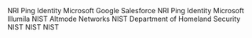 <reference anchor="OpenID" target="http://openid.net/specs/openid-connect-core-1_0.html">
  <front>
    <title>OpenID Connect Core 1.0 incorporating errata set 1</title>
    <author fullname="Nat Sakimura">
      <organization>NRI</organization>
    </author>
    <author fullname="John Bradley">
      <organization>Ping Identity</organization>
    </author>
    <author fullname="Mike Jones">
      <organization>Microsoft</organization>
    </author>
    <author fullname="Breno de Medeiros">
      <organization>Google</organization>
    </author>
    <author fullname="Chuck Mortimore">
      <organization>Salesforce</organization>
    </author>
   <date day="8" month="Nov" year="2014"/>
  </front>
</reference>

<reference anchor="OpenID-Discovery" target="https://openid.net/specs/openid-connect-discovery-1_0.html">
  <front>
    <title>OpenID Connect Discovery 1.0 incorporating errata set 1</title>
    <author fullname="Nat Sakimura">
      <organization>NRI</organization>
    </author>
    <author fullname="John Bradley">
      <organization>Ping Identity</organization>
    </author>
    <author fullname="Mike Jones">
      <organization>Microsoft</organization>
    </author>
    <author fullname="Edmund Jay">
      <organization> Illumila </organization>
    </author>
   <date day="8" month="Nov" year="2014"/>
  </front>
</reference>

<reference anchor="NIST-SP-800-63a" target="https://doi.org/10.6028/NIST.SP.800-63a">
  <front>
    <title>NIST Special Publication 800-63A, Digital Identity Guidelines, Enrollment and Identity Proofing Requirements</title>
    <author fullname="Paul A. Grassi">
      <organization>NIST</organization>
    </author>
    <author fullname="James L. Fentony">
      <organization>Altmode Networks</organization>
    </author>
    <author fullname="Naomi B. Lefkovitz">
      <organization>NIST</organization>
    </author>
    <author fullname="Jamie M. Danker">
      <organization>Department of Homeland Security</organization>
    </author>
    <author fullname="Yee-Yin Choong">
      <organization>NIST</organization>
    </author>
    <author fullname="Kristen K. Greene">
      <organization>NIST</organization>
    </author>
    <author fullname="Mary F. Theofanos">
      <organization>NIST</organization>
    </author>
   <date month="June" year="2017"/>
  </front>
</reference>